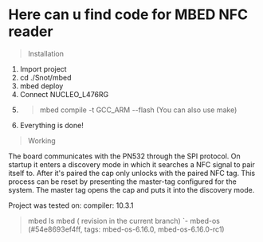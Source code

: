 # Here can u find code for MBED NFC reader

> Installation

1. Import project
2. cd ./Snot/mbed
3. mbed deploy
4. Connect NUCLEO_L476RG
5. >mbed compile -t GCC_ARM --flash
(You can also use make)
6. Everything is done!

> Working

The board communicates with the PN532 through the SPI protocol. On startup it enters a discovery mode in which it searches a NFC signal to pair itself to. After it's paired the cap only unlocks with the paired NFC tag. This process can be reset by presenting the master-tag configured for the system. The master tag opens the cap and puts it into the discovery mode.

Project was tested on:
compiler: 10.3.1

> mbed ls
  mbed ( revision in the current branch)
  `- mbed-os (#54e8693ef4ff, tags: mbed-os-6.16.0, mbed-os-6.16.0-rc1)
